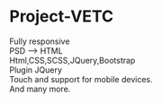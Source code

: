 # Project-VETC
Fully responsive  
PSD --> HTML  
Html,CSS,SCSS,JQuery,Bootstrap  
Plugin JQuery  
Touch and support for mobile devices.  
And many more.  
